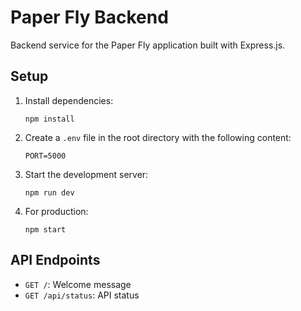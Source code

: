 # Paper Fly Backend

Backend service for the Paper Fly application built with Express.js.

## Setup

1. Install dependencies:
   ```
   npm install
   ```

2. Create a `.env` file in the root directory with the following content:
   ```
   PORT=5000
   ```

3. Start the development server:
   ```
   npm run dev
   ```

4. For production:
   ```
   npm start
   ```

## API Endpoints

- `GET /`: Welcome message
- `GET /api/status`: API status

